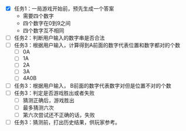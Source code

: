  - [x] 任务1：一局游戏开始前，预先生成一个答案
    * 需要四个数字
    * 四个数字在0到9之间
    * 四个数字互不相同
 - [ ] 任务2：判断用户输入的数字串是否合法
 - [ ] 任务3：根据用户输入，计算得到A前面的数字代表位置和数字都对的个数
    - [ ] 0A
    - [ ] 1A
    - [ ] 2A
    - [ ] 3A
    - [ ] 4A0B
 - [ ] 任务3：根据用户输入， B前面的数字代表数字对但是位置不对的个数
 - [ ] 任务3：判定是否游戏胜出或者失败
    - [ ] 猜测正确后，游戏胜出
    - [ ] 最多猜测六次
    - [ ] 第六次尝试还不正确的话，失败
 - [ ] 任务3：猜测前，打出历史结果，供玩家参考。